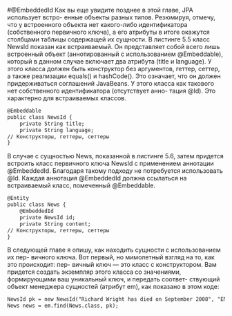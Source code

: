 #@EmbeddedId
Как вы еще увидите позднее в этой главе, JPA использует встро-
енные объекты разных типов. Резюмируя, отмечу, что у встроенного объекта нет
какого-либо идентификатора (собственного первичного ключа), а его атрибуты
в итоге окажутся столбцами таблицы содержащей их сущности.
В листинге 5.5 класс NewsId показан как встраиваемый. Он представляет собой
всего лишь встроенный объект (аннотированный с использованием @Embeddable),
который в данном случае включает два атрибута (title и language). У этого класса
должен быть конструктор без аргументов, геттер, сеттер, а также реализации equals()
и hashCode(). Это означает, что он должен придерживаться соглашений JavaBeans.
У этого класса как такового нет собственного идентификатора (отсутствует анно-
тация @Id). Это характерно для встраиваемых классов.
```xml
@Embeddable
public class NewsId {
    private String title;
    private String language;
// Конструкторы, геттеры, сеттеры
}
```
В случае с сущностью News, показанной в листинге 5.6, затем придется встроить
класс первичного ключа NewsId с применением аннотации @EmbeddedId. Благодаря
такому подходу не потребуется использовать @Id. Каждая аннотация @EmbeddedId
должна ссылаться на встраиваемый класс, помеченный @Embeddable.
```xml
@Entity
public class News {
    @EmbeddedId
    private NewsId id;
    private String content;
// Конструкторы, геттеры, сеттеры
}
```
В следующей главе я опишу, как находить сущности с использованием их пер-
вичного ключа. Вот первый, но мимолетный взгляд на то, как это происходит: пер-
вичный ключ — это класс с конструктором. Вам придется создать экземпляр этого
класса со значениями, формирующими ваш уникальный ключ, и передать соответ-
ствующий объект менеджера сущностей (атрибут em), как показано в этом коде:
```xml
NewsId pk = new NewsId("Richard Wright has died on September 2008", "EN")
News news = em.find(News.class, pk);
```
